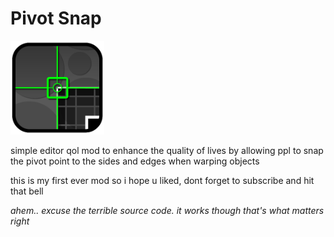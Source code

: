 # Pivot Snap

<img src="logo.png" width="150" alt="the mod's logo" />

simple editor qol mod to enhance the quality of lives by allowing ppl to snap the pivot point to the sides and edges when warping objects

this is my first ever mod so i hope u liked, dont forget to subscribe and hit that bell


*ahem.. excuse the terrible source code. it works though that's what matters right*